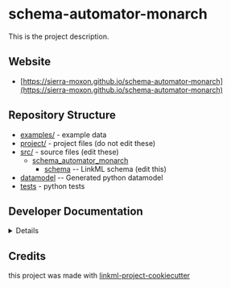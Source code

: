 # schema-automator-monarch

This is the project description.

## Website

* [https://sierra-moxon.github.io/schema-automator-monarch](https://sierra-moxon.github.io/schema-automator-monarch)

## Repository Structure

* [examples/](examples/) - example data
* [project/](project/) - project files (do not edit these)
* [src/](src/) - source files (edit these)
    * [schema_automator_monarch](src/schema_automator_monarch)
        * [schema](src/schema_automator_monarch/schema) -- LinkML schema (edit this)
* [datamodel](src/schema_automator_monarch/datamodel) -- Generated python datamodel
* [tests](tests/) - python tests

## Developer Documentation

<details>
Use the `make` command to generate project artefacts:

- `make all`: make everything
- `make deploy`: deploys site

</details>

## Credits

this project was made with [linkml-project-cookiecutter](https://github.com/linkml/linkml-project-cookiecutter)
